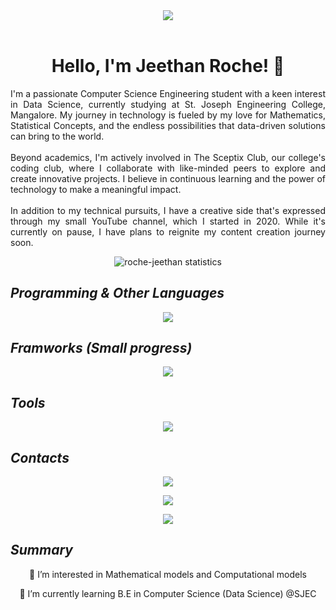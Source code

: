 <header><img src="https://github.com/user-attachments/assets/ec56733b-8025-4717-a9b6-03cb45934f32"></header>

<div align="center">
    <h1>Hello, I'm Jeethan Roche! 👋</h1>
</div>
    
<p align="justify">I'm a passionate Computer Science Engineering student with a keen interest in Data Science, currently studying at St. Joseph Engineering College, Mangalore. My journey in technology is fueled by my love for Mathematics, Statistical Concepts, and the endless possibilities that data-driven solutions can bring to the world.<br><br>Beyond academics, I'm actively involved in The Sceptix Club, our college's coding club, where I collaborate with like-minded peers to explore and create innovative projects. I believe in continuous learning and the power of technology to make a meaningful impact.<br><br>In addition to my technical pursuits, I have a creative side that's expressed through my small YouTube channel, which I started in 2020. While it's currently on pause, I have plans to reignite my content creation journey soon.</p>

<p align="center"><img src="https://github-readme-streak-stats.herokuapp.com/?user=roche-jeethan&theme=highcontrast" alt="roche-jeethan statistics" /></p>

## *Programming & Other Languages*
<div align="center">
     <a href="https://skillicons.dev">
        <img src="https://skillicons.dev/icons?i=python,html,css,js,mysql,c,cpp,matlab,r">
    </a>
</div>

## *Framworks (Small progress)*
<div align="center">
     <a href="https://skillicons.dev">
        <img src="https://skillicons.dev/icons?i=react,tailwind,nodejs,nextjs,flask,supabase,fastapi">
    </a>
</div>

## *Tools*
<div align="center">
     <a href="https://skillicons.dev">
        <img src="https://skillicons.dev/icons?i=git,github,vscode,linux,ubuntu">
    </a>
</div>

## *Contacts*
<div align="center">
    <a href="https://mailto:jeethanroche@gmail.com">
        <img src="https://skillicons.dev/icons?i=gmail" target="_blank">
        <p></p>
    </a> 
    <a href="https://www.linkedin.com/in/roche-jeethan02/">
        <img src="https://skillicons.dev/icons?i=linkedin" target="_blank">
        <p></p> 
    </a> 
    <a href="https://instagram.com/roche_jeethan">
        <img src="https://skillicons.dev/icons?i=instagram target="_blank">
        <p></p>
    </a>
</div>

## *Summary*
<div align="center">
    
  👀 I’m interested in Mathematical models and Computational models
  
  🌱 I’m currently learning B.E in Computer Science (Data Science) @SJEC
  

</div>


<!---
roche-jeethan/roche-jeethan is a ✨ special ✨ repository because its `README.md` (this file) appears on your GitHub profile.
You can click the Preview link to take a look at your changes.
--->
